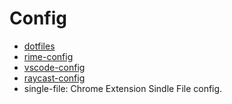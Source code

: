 # Config

- [dotfiles](https://github.com/huyixi/dotfiles)
- [rime-config](https://github.com/huyixi/rime-config)
- [vscode-config](https://github.com/huyixi/vscode-config)
- [raycast-config](https://github.com/huyixi/raycast-config)
- single-file: Chrome Extension Sindle File config.
